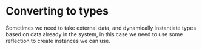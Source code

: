 # Converting to types

Sometimes we need to take external data, and dynamically instantiate types based on data already in the system, in this case we need to use some reflection to create instances we can use.

